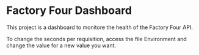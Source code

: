 # Factory Four Dashboard

This project is a dashboard to monitore the health of the Factory Four API.

To change the seconds per requisition, access the file Environment and change the value for a new value you want.
